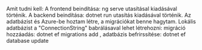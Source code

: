 Amit tudni kell: 
A frontend beindítása: ng serve utasításal kiadásával történik.
A backend beindítása: dotnet run utasítás kiadásával történik.
Az adatbázist és Azure-be hoztam létre, a migrációkat benne hagytam. Lokális adatbázist a "ConnectionString" 
babrálásaval lehet létrehozni: migráció hozzáadás: dotnet ef migrations add <MigrationNeve>, adatbázis befrirssítése:
dotnet ef database update

